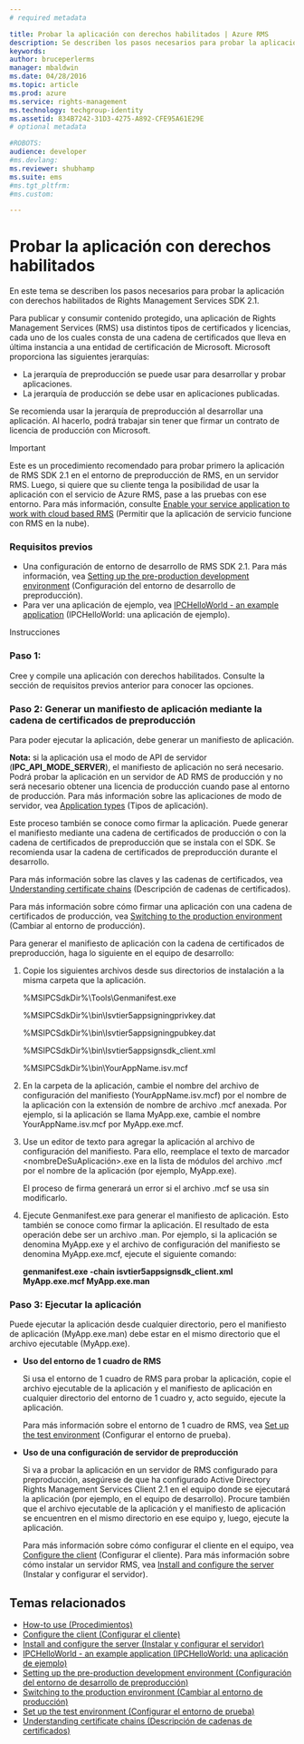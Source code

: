 ```yaml
---
# required metadata

title: Probar la aplicación con derechos habilitados | Azure RMS
description: Se describen los pasos necesarios para probar la aplicación con derechos habilitados de RMS SDK 2.1.
keywords:
author: bruceperlerms
manager: mbaldwin
ms.date: 04/28/2016
ms.topic: article
ms.prod: azure
ms.service: rights-management
ms.technology: techgroup-identity
ms.assetid: 834B7242-31D3-4275-A892-CFE95A61E29E
# optional metadata

#ROBOTS:
audience: developer
#ms.devlang:
ms.reviewer: shubhamp
ms.suite: ems
#ms.tgt_pltfrm:
#ms.custom:

---
```


# Probar la aplicación con derechos habilitados

En este tema se describen los pasos necesarios para probar la aplicación con derechos habilitados de Rights Management Services SDK 2.1.

Para publicar y consumir contenido protegido, una aplicación de Rights Management Services (RMS) usa distintos tipos de certificados y licencias, cada uno de los cuales consta de una cadena de certificados que lleva en última instancia a una entidad de certificación de Microsoft. Microsoft proporciona las siguientes jerarquías:

-   La jerarquía de preproducción se puede usar para desarrollar y probar aplicaciones.
-   La jerarquía de producción se debe usar en aplicaciones publicadas.

Se recomienda usar la jerarquía de preproducción al desarrollar una aplicación. Al hacerlo, podrá trabajar sin tener que firmar un contrato de licencia de producción con Microsoft.

> [!IMPORTANT]
> Este es un procedimiento recomendado para probar primero la aplicación de RMS SDK 2.1 en el entorno de preproducción de RMS, en un servidor RMS. Luego, si quiere que su cliente tenga la posibilidad de usar la aplicación con el servicio de Azure RMS, pase a las pruebas con ese entorno. Para más información, consulte [Enable your service application to work with cloud based RMS](how-to-use-file-api-with-aadrm-cloud.md) (Permitir que la aplicación de servicio funcione con RMS en la nube).

 

### Requisitos previos

-   Una configuración de entorno de desarrollo de RMS SDK 2.1. Para más información, vea [Setting up the pre-production development environment](how-to-set-up-the-pre-production-development-environment.md) (Configuración del entorno de desarrollo de preproducción).
-   Para ver una aplicación de ejemplo, vea [IPCHelloWorld - an example application](how-to-build-your-first-application.md) (IPCHelloWorld: una aplicación de ejemplo).

Instrucciones

### Paso 1:

Cree y compile una aplicación con derechos habilitados. Consulte la sección de requisitos previos anterior para conocer las opciones.

### Paso 2: Generar un manifiesto de aplicación mediante la cadena de certificados de preproducción

Para poder ejecutar la aplicación, debe generar un manifiesto de aplicación.

**Nota:** si la aplicación usa el modo de API de servidor (**IPC\_API\_MODE\_SERVER**), el manifiesto de aplicación no será necesario. Podrá probar la aplicación en un servidor de AD RMS de producción y no será necesario obtener una licencia de producción cuando pase al entorno de producción. Para más información sobre las aplicaciones de modo de servidor, vea [Application types](application-types.md) (Tipos de aplicación).

 

Este proceso también se conoce como firmar la aplicación. Puede generar el manifiesto mediante una cadena de certificados de producción o con la cadena de certificados de preproducción que se instala con el SDK. Se recomienda usar la cadena de certificados de preproducción durante el desarrollo.

Para más información sobre las claves y las cadenas de certificados, vea [Understanding certificate chains](understanding-certificate-chains.md) (Descripción de cadenas de certificados).

Para más información sobre cómo firmar una aplicación con una cadena de certificados de producción, vea [Switching to the production environment](switching-to-the-production-environment.md) (Cambiar al entorno de producción).

Para generar el manifiesto de aplicación con la cadena de certificados de preproducción, haga lo siguiente en el equipo de desarrollo:

1.  Copie los siguientes archivos desde sus directorios de instalación a la misma carpeta que la aplicación.

    %MSIPCSdkDir%\\Tools\\Genmanifest.exe

    %MSIPCSdkDir%\\bin\\Isvtier5appsigningprivkey.dat

    %MSIPCSdkDir%\\bin\\Isvtier5appsigningpubkey.dat

    %MSIPCSdkDir%\\bin\\Isvtier5appsignsdk\_client.xml

    %MSIPCSdkDir%\\bin\\YourAppName.isv.mcf

2.  En la carpeta de la aplicación, cambie el nombre del archivo de configuración del manifiesto (YourAppName.isv.mcf) por el nombre de la aplicación con la extensión de nombre de archivo .mcf anexada. Por ejemplo, si la aplicación se llama MyApp.exe, cambie el nombre YourAppName.isv.mcf por MyApp.exe.mcf.

3.  Use un editor de texto para agregar la aplicación al archivo de configuración del manifiesto. Para ello, reemplace el texto de marcador &lt;nombreDeSuAplicación&gt;.exe en la lista de módulos del archivo .mcf por el nombre de la aplicación (por ejemplo, MyApp.exe).

    El proceso de firma generará un error si el archivo .mcf se usa sin modificarlo.

4.  Ejecute Genmanifest.exe para generar el manifiesto de aplicación. Esto también se conoce como firmar la aplicación. El resultado de esta operación debe ser un archivo .man. Por ejemplo, si la aplicación se denomina MyApp.exe y el archivo de configuración del manifiesto se denomina MyApp.exe.mcf, ejecute el siguiente comando:

    **genmanifest.exe -chain isvtier5appsignsdk\_client.xml MyApp.exe.mcf MyApp.exe.man**

### Paso 3: Ejecutar la aplicación

Puede ejecutar la aplicación desde cualquier directorio, pero el manifiesto de aplicación (MyApp.exe.man) debe estar en el mismo directorio que el archivo ejecutable (MyApp.exe).

-   **Uso del entorno de 1 cuadro de RMS**

    Si usa el entorno de 1 cuadro de RMS para probar la aplicación, copie el archivo ejecutable de la aplicación y el manifiesto de aplicación en cualquier directorio del entorno de 1 cuadro y, acto seguido, ejecute la aplicación.

    Para más información sobre el entorno de 1 cuadro de RMS, vea [Set up the test environment](how-to-set-up-your-test-environment.md) (Configurar el entorno de prueba).

-   **Uso de una configuración de servidor de preproducción**

    Si va a probar la aplicación en un servidor de RMS configurado para preproducción, asegúrese de que ha configurado Active Directory Rights Management Services Client 2.1 en el equipo donde se ejecutará la aplicación (por ejemplo, en el equipo de desarrollo). Procure también que el archivo ejecutable de la aplicación y el manifiesto de aplicación se encuentren en el mismo directorio en ese equipo y, luego, ejecute la aplicación.

    Para más información sobre cómo configurar el cliente en el equipo, vea [Configure the client](how-to-configure-the-ad-rms-client-2-0.md) (Configurar el cliente). Para más información sobre cómo instalar un servidor RMS, vea [Install and configure the server](how-to-install-and-configure-an-rms-server.md) (Instalar y configurar el servidor).

## Temas relacionados

* [How-to use (Procedimientos)](how-to-use-msipc.md)
* [Configure the client (Configurar el cliente)](how-to-configure-the-ad-rms-client-2-0.md)
* [Install and configure the server (Instalar y configurar el servidor)](how-to-install-and-configure-an-rms-server.md)
* [IPCHelloWorld - an example application (IPCHelloWorld: una aplicación de ejemplo)](how-to-build-your-first-application.md)
* [Setting up the pre-production development environment (Configuración del entorno de desarrollo de preproducción)](how-to-set-up-the-pre-production-development-environment.md)
* [Switching to the production environment (Cambiar al entorno de producción)](switching-to-the-production-environment.md)
* [Set up the test environment (Configurar el entorno de prueba)](how-to-set-up-your-test-environment.md)
* [Understanding certificate chains (Descripción de cadenas de certificados)](understanding-certificate-chains.md)
 

 





<!--HONumber=Apr16_HO4-->


